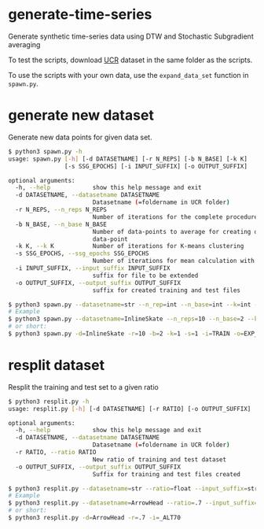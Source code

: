 # generate-time-series
Generate synthetic time-series data using DTW and Stochastic Subgradient averaging

To test the scripts, download [UCR](http://www.cs.ucr.edu/~eamonn/time_series_data/) dataset in the same folder as the scripts.

To use the scripts with your own data, use the `expand_data_set` function in `spawn.py`.

# generate new dataset
Generate new data points for given data set.
```bash
$ python3 spawn.py -h
usage: spawn.py [-h] [-d DATASETNAME] [-r N_REPS] [-b N_BASE] [-k K]
                [-s SSG_EPOCHS] [-i INPUT_SUFFIX] [-o OUTPUT_SUFFIX]

optional arguments:
  -h, --help            show this help message and exit
  -d DATASETNAME, --datasetname DATASETNAME
                        Datasetname (=foldername in UCR folder)
  -r N_REPS, --n_reps N_REPS
                        Number of iterations for the complete procedure
  -b N_BASE, --n_base N_BASE
                        Number of data-points to average for creating one new
                        data-point
  -k K, --k K           Number of iterations for K-means clustering
  -s SSG_EPOCHS, --ssg_epochs SSG_EPOCHS
                        Number of iterations for mean calculation with SSG
  -i INPUT_SUFFIX, --input_suffix INPUT_SUFFIX
                        suffix for file to be extended
  -o OUTPUT_SUFFIX, --output_suffix OUTPUT_SUFFIX
                        suffix for created training and test files

$ python3 spawn.py --datasetname=str --n_rep=int --n_base=int --k=int --ssg_epochs=int --input_suffix=str --output_suffix=str
# Example
$ python3 spawn.py --datasetname=InlineSkate --n_reps=10 --n_base=2 --k=1 --ssg_epochs=1 --input_suffix=TRAIN --output_suffix=EXP_TRAIN
# or short:
$ python3 spawn.py -d=InlineSkate -r=10 -b=2 -k=1 -s=1 -i=TRAIN -o=EXP_TRAIN
```

# resplit dataset
Resplit the training and test set to a given ratio
```bash
$ python3 resplit.py -h
usage: resplit.py [-h] [-d DATASETNAME] [-r RATIO] [-o OUTPUT_SUFFIX]

optional arguments:
  -h, --help            show this help message and exit
  -d DATASETNAME, --datasetname DATASETNAME
                        Datasetname (=foldername in UCR folder)
  -r RATIO, --ratio RATIO
                        New ratio of training and test dataset
  -o OUTPUT_SUFFIX, --output_suffix OUTPUT_SUFFIX
                        Suffix for training and test files created

$ python3 resplit.py --datasetname=str --ratio=float --input_suffix=str
# Example
$ python3 resplit.py --datasetname=ArrowHead --ratio=.7 --input_suffix=_ALT70
# or short:
$ python3 resplit.py -d=ArrowHead -r=.7 -i=_ALT70
```
